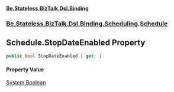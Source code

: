 #### [Be.Stateless.BizTalk.Dsl.Binding](README.md 'README')
### [Be.Stateless.BizTalk.Dsl.Binding.Scheduling](Be.Stateless.BizTalk.Dsl.Binding.Scheduling.md 'Be.Stateless.BizTalk.Dsl.Binding.Scheduling').[Schedule](Schedule.md 'Be.Stateless.BizTalk.Dsl.Binding.Scheduling.Schedule')

## Schedule.StopDateEnabled Property

```csharp
public bool StopDateEnabled { get; }
```

#### Property Value
[System.Boolean](https://docs.microsoft.com/en-us/dotnet/api/System.Boolean 'System.Boolean')